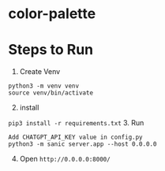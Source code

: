 # color-palette

# Steps to Run
1. Create Venv
```
python3 -m venv venv
source venv/bin/activate
```

2. install

```pip3 install -r requirements.txt```
3. Run 

```
Add CHATGPT_API_KEY value in config.py
python3 -m sanic server.app --host 0.0.0.0
```
4. Open
```http://0.0.0.0:8000/```
